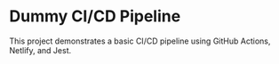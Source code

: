 # Dummy CI/CD Pipeline
This project demonstrates a basic CI/CD pipeline using GitHub Actions, Netlify, and Jest.
